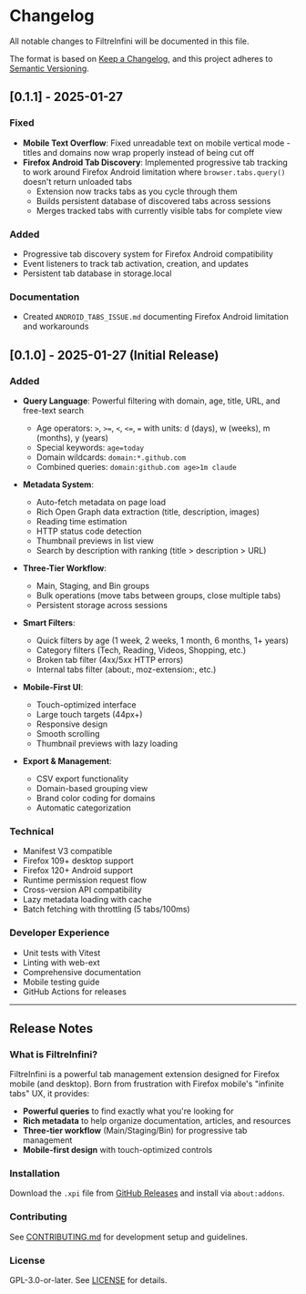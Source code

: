 # Changelog

All notable changes to FiltreInfini will be documented in this file.

The format is based on [Keep a Changelog](https://keepachangelog.com/en/1.0.0/),
and this project adheres to [Semantic Versioning](https://semver.org/spec/v2.0.0.html).

## [0.1.1] - 2025-01-27

### Fixed
- **Mobile Text Overflow**: Fixed unreadable text on mobile vertical mode - titles and domains now wrap properly instead of being cut off
- **Firefox Android Tab Discovery**: Implemented progressive tab tracking to work around Firefox Android limitation where `browser.tabs.query()` doesn't return unloaded tabs
  - Extension now tracks tabs as you cycle through them
  - Builds persistent database of discovered tabs across sessions
  - Merges tracked tabs with currently visible tabs for complete view

### Added
- Progressive tab discovery system for Firefox Android compatibility
- Event listeners to track tab activation, creation, and updates
- Persistent tab database in storage.local

### Documentation
- Created `ANDROID_TABS_ISSUE.md` documenting Firefox Android limitation and workarounds

## [0.1.0] - 2025-01-27 (Initial Release)

### Added
- **Query Language**: Powerful filtering with domain, age, title, URL, and free-text search
  - Age operators: `>`, `>=`, `<`, `<=`, `=` with units: d (days), w (weeks), m (months), y (years)
  - Special keywords: `age=today`
  - Domain wildcards: `domain:*.github.com`
  - Combined queries: `domain:github.com age>1m claude`

- **Metadata System**:
  - Auto-fetch metadata on page load
  - Rich Open Graph data extraction (title, description, images)
  - Reading time estimation
  - HTTP status code detection
  - Thumbnail previews in list view
  - Search by description with ranking (title > description > URL)

- **Three-Tier Workflow**:
  - Main, Staging, and Bin groups
  - Bulk operations (move tabs between groups, close multiple tabs)
  - Persistent storage across sessions

- **Smart Filters**:
  - Quick filters by age (1 week, 2 weeks, 1 month, 6 months, 1+ years)
  - Category filters (Tech, Reading, Videos, Shopping, etc.)
  - Broken tab filter (4xx/5xx HTTP errors)
  - Internal tabs filter (about:, moz-extension:, etc.)

- **Mobile-First UI**:
  - Touch-optimized interface
  - Large touch targets (44px+)
  - Responsive design
  - Smooth scrolling
  - Thumbnail previews with lazy loading

- **Export & Management**:
  - CSV export functionality
  - Domain-based grouping view
  - Brand color coding for domains
  - Automatic categorization

### Technical
- Manifest V3 compatible
- Firefox 109+ desktop support
- Firefox 120+ Android support
- Runtime permission request flow
- Cross-version API compatibility
- Lazy metadata loading with cache
- Batch fetching with throttling (5 tabs/100ms)

### Developer Experience
- Unit tests with Vitest
- Linting with web-ext
- Comprehensive documentation
- Mobile testing guide
- GitHub Actions for releases

---

## Release Notes

### What is FiltreInfini?

FiltreInfini is a powerful tab management extension designed for Firefox mobile (and desktop). Born from frustration with Firefox mobile's "infinite tabs" UX, it provides:

- **Powerful queries** to find exactly what you're looking for
- **Rich metadata** to help organize documentation, articles, and resources
- **Three-tier workflow** (Main/Staging/Bin) for progressive tab management
- **Mobile-first design** with touch-optimized controls

### Installation

Download the `.xpi` file from [GitHub Releases](https://github.com/PLNech/FiltreInfini/releases) and install via `about:addons`.

### Contributing

See [CONTRIBUTING.md](CONTRIBUTING.md) for development setup and guidelines.

### License

GPL-3.0-or-later. See [LICENSE](LICENSE) for details.
